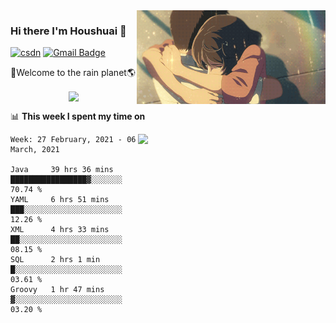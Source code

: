 <img  align='right' height="150" src="https://github.com/LikeRainDay/LikeRainDay/blob/master/pic/img_rain_1.gif?raw=true">



### Hi there I'm Houshuai :lemon:

[![csdn](https://img.shields.io/badge/-csdn-c14438?style=flat-square&logo=c&logoColor=white)](https://blog.csdn.net/qq_15807167)
[![Gmail Badge](https://img.shields.io/badge/-gmail-c14438?style=flat-square&logo=Gmail&logoColor=white&link=mailto:houshuai0816@gmail.com)](mailto:houshuai0816@gmail.com)

🚀Welcome to the rain planet🌎

<center>
<img align='center'  src="https://source.unsplash.com/random/1200x600">
</center>

📊 **This week I spent my time on**

<img align='right'   width="300" src="https://github-readme-stats.vercel.app/api?username=LikeRainDay&show_icons=true&title_color=fff&icon_color=79ff97&text_color=9f9f9f&bg_color=151515">

<!--START_SECTION:waka-->
```text
Week: 27 February, 2021 - 06 March, 2021

Java     39 hrs 36 mins  █████████████████▓░░░░░░░   70.74 % 
YAML     6 hrs 51 mins   ███░░░░░░░░░░░░░░░░░░░░░░   12.26 % 
XML      4 hrs 33 mins   ██░░░░░░░░░░░░░░░░░░░░░░░   08.15 % 
SQL      2 hrs 1 min     █░░░░░░░░░░░░░░░░░░░░░░░░   03.61 % 
Groovy   1 hr 47 mins    ▓░░░░░░░░░░░░░░░░░░░░░░░░   03.20 % 
```
<!--END_SECTION:waka-->
